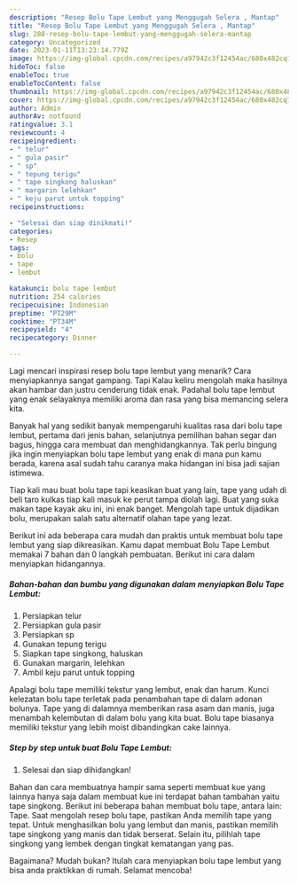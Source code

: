 ```yaml
---
description: "Resep Bolu Tape Lembut yang Menggugah Selera , Mantap"
title: "Resep Bolu Tape Lembut yang Menggugah Selera , Mantap"
slug: 288-resep-bolu-tape-lembut-yang-menggugah-selera-mantap
category: Uncategorized
date: 2023-01-11T13:23:14.779Z
image: https://img-global.cpcdn.com/recipes/a97942c3f12454ac/680x482cq70/bolu-tape-lembut-foto-resep-utama.jpg
hideToc: false
enableToc: true
enableTocContent: false
thumbnail: https://img-global.cpcdn.com/recipes/a97942c3f12454ac/680x482cq70/bolu-tape-lembut-foto-resep-utama.jpg
cover: https://img-global.cpcdn.com/recipes/a97942c3f12454ac/680x482cq70/bolu-tape-lembut-foto-resep-utama.jpg
author: Admin
authorAv: notfound
ratingvalue: 3.1
reviewcount: 4
recipeingredient:
- " telur"
- " gula pasir"
- " sp"
- " tepung terigu"
- " tape singkong haluskan"
- " margarin lelehkan"
- " keju parut untuk topping"
recipeinstructions:

- "Selesai dan siap dinikmati!"
categories:
- Resep
tags:
- bolu
- tape
- lembut

katakunci: bolu tape lembut 
nutrition: 254 calories
recipecuisine: Indonesian
preptime: "PT29M"
cooktime: "PT34M"
recipeyield: "4"
recipecategory: Dinner

---
```



Lagi mencari inspirasi resep bolu tape lembut yang menarik? Cara menyiapkannya sangat gampang. Tapi Kalau keliru mengolah maka hasilnya akan hambar dan justru cenderung tidak enak. Padahal bolu tape lembut yang enak selayaknya memiliki aroma dan rasa yang bisa memancing selera kita.


Banyak hal yang sedikit banyak mempengaruhi kualitas rasa dari bolu tape lembut, pertama dari jenis bahan, selanjutnya pemilihan bahan segar dan bagus, hingga cara membuat dan menghidangkannya. Tak perlu bingung jika ingin menyiapkan bolu tape lembut yang enak di mana pun kamu berada, karena asal sudah tahu caranya maka hidangan ini bisa jadi sajian istimewa.

Tiap kali mau buat bolu tape tapi keasikan buat yang lain, tape yang udah di beli taro kulkas tiap kali masuk ke perut tampa diolah lagi. Buat yang suka makan tape kayak aku ini, ini enak banget. Mengolah tape untuk dijadikan bolu, merupakan salah satu alternatif olahan tape yang lezat.


Berikut ini ada beberapa cara mudah dan praktis untuk membuat bolu tape lembut yang siap dikreasikan. Kamu dapat membuat Bolu Tape Lembut memakai 7 bahan dan 0 langkah pembuatan. Berikut ini cara dalam menyiapkan hidangannya.

<!--inarticleads1-->

##### Bahan-bahan dan bumbu yang digunakan dalam menyiapkan Bolu Tape Lembut:

1. Persiapkan  telur
1. Persiapkan  gula pasir
1. Persiapkan  sp
1. Gunakan  tepung terigu
1. Siapkan  tape singkong, haluskan
1. Gunakan  margarin, lelehkan
1. Ambil  keju parut untuk topping


Apalagi bolu tape memiliki tekstur yang lembut, enak dan harum. Kunci kelezatan bolu tape terletak pada penambahan tape di dalam adonan bolunya. Tape yang di dalamnya memberikan rasa asam dan manis, juga menambah kelembutan di dalam bolu yang kita buat. Bolu tape biasanya memiliki tekstur yang lebih moist dibandingkan cake lainnya. 

<!--inarticleads2-->

##### Step by step untuk buat Bolu Tape Lembut:


1. Selesai dan siap dihidangkan!

Bahan dan cara membuatnya hampir sama seperti membuat kue yang lainnya hanya saja dalam membuat kue ini terdapat bahan tambahan yaitu tape singkong. Berikut ini beberapa bahan membuat bolu tape, antara lain: Tape. Saat mengolah resep bolu tape, pastikan Anda memilih tape yang tepat. Untuk menghasilkan bolu yang lembut dan manis, pastikan memilih tape singkong yang manis dan tidak berserat. Selain itu, pilihlah tape singkong yang lembek dengan tingkat kematangan yang pas. 

Bagaimana? Mudah bukan? Itulah cara menyiapkan bolu tape lembut yang bisa anda praktikkan di rumah. Selamat mencoba!
